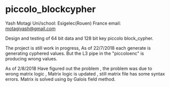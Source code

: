 # piccolo_blockcypher

Yash Motagi
Uni/school: Esigelec(Rouen) France
email: motagiyash@gmail.com

Design and testing of 64 bit data and 128 bit key piccolo block_cypher.

The project is still work in progress,
As of 22/7/2018 each generate is generating cyphered values.
But the L3 pipe in the "piccoloenc" is producing wrong values.

As of 2/8/2018 
Have figured out the problem , the problem was due to wrong matrix logic , Matrix 
logic is updated , still matrix file has some syntax errors.
Matrix is solved using by Galois field method.
